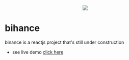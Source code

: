 <div align='center'>
<img  src='../bihance/src/assets/imgs/Web/icons8-binance-arcade-120.png'>
</div>

# bihance
binance is a reactjs project that's still under construction 
 - see live demo [click here]()